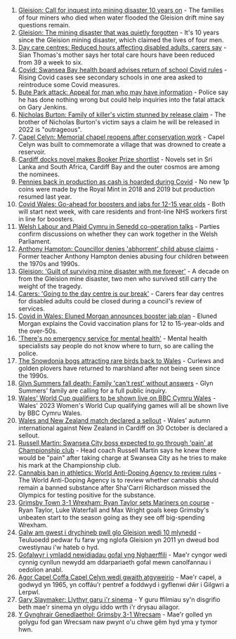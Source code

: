 1. [Gleision: Call for inquest into mining disaster 10 years on](https://www.bbc.co.uk/news/uk-wales-58502559?at_medium=RSS&at_campaign=KARANGA) - The families of four miners who died when water flooded the Gleision drift mine say questions remain.
2. [Gleision: The mining disaster that was quietly forgotten](https://www.bbc.co.uk/news/uk-wales-58514045?at_medium=RSS&at_campaign=KARANGA) - It's 10 years since the Gleision mining disaster, which claimed the lives of four men.
3. [Day care centres: Reduced hours affecting disabled adults, carers say](https://www.bbc.co.uk/news/uk-wales-58560861?at_medium=RSS&at_campaign=KARANGA) - Sian Thomas's mother says her total care hours have been reduced from 39 a week to six.
4. [Covid: Swansea Bay health board advises return of school Covid rules](https://www.bbc.co.uk/news/uk-wales-58561776?at_medium=RSS&at_campaign=KARANGA) - Rising Covid cases see secondary schools in one area asked to reintroduce some Covid measures.
5. [Bute Park attack: Appeal for man who may have information](https://www.bbc.co.uk/news/uk-wales-58558886?at_medium=RSS&at_campaign=KARANGA) - Police say he has done nothing wrong but could help inquiries into the fatal attack on Gary Jenkins.
6. [Nicholas Burton: Family of killer's victim stunned by release claim](https://www.bbc.co.uk/news/uk-england-manchester-58566062?at_medium=RSS&at_campaign=KARANGA) - The brother of Nicholas Burton's victim says a claim he will be released in 2022 is "outrageous".
7. [Capel Celyn: Memorial chapel reopens after conservation work](https://www.bbc.co.uk/news/uk-wales-58569060?at_medium=RSS&at_campaign=KARANGA) - Capel Celyn was built to commemorate a village that was drowned to create a reservoir.
8. [Cardiff docks novel makes Booker Prize shortlist](https://www.bbc.co.uk/news/entertainment-arts-58558396?at_medium=RSS&at_campaign=KARANGA) - Novels set in Sri Lanka and South Africa, Cardiff Bay and the outer cosmos are among the nominees.
9. [Pennies back in production as cash is hoarded during Covid](https://www.bbc.co.uk/news/business-58560185?at_medium=RSS&at_campaign=KARANGA) - No new 1p coins were made by the Royal Mint in 2018 and 2019 but production resumed last year.
10. [Covid Wales: Go-ahead for boosters and jabs for 12-15 year olds](https://www.bbc.co.uk/news/uk-wales-politics-58557120?at_medium=RSS&at_campaign=KARANGA) - Both will start next week, with care residents and front-line NHS workers first in line for boosters.
11. [Welsh Labour and Plaid Cymru in Senedd co-operation talks](https://www.bbc.co.uk/news/uk-wales-politics-58560721?at_medium=RSS&at_campaign=KARANGA) - Parties confirm discussions on whether they can work together in the Welsh Parliament.
12. [Anthony Hampton: Councillor denies 'abhorrent' child abuse claims](https://www.bbc.co.uk/news/uk-wales-58543798?at_medium=RSS&at_campaign=KARANGA) - Former teacher Anthony Hampton denies abusing four children between the 1970s and 1990s.
13. [Gleision: 'Guilt of surviving mine disaster with me forever'](https://www.bbc.co.uk/news/uk-wales-58555079?at_medium=RSS&at_campaign=KARANGA) - A decade on from the Gleision mine disaster, two men who survived still carry the weight of the tragedy.
14. [Carers: 'Going to the day centre is our break'](https://www.bbc.co.uk/news/uk-wales-58563914?at_medium=RSS&at_campaign=KARANGA) - Carers fear day centres for disabled adults could be closed during a council's review of services.
15. [Covid in Wales: Eluned Morgan announces booster jab plan](https://www.bbc.co.uk/news/uk-wales-58561783?at_medium=RSS&at_campaign=KARANGA) - Eluned Morgan explains the Covid vaccination plans for 12 to 15-year-olds and the over-50s.
16. ['There's no emergency service for mental health'](https://www.bbc.co.uk/news/uk-wales-58548746?at_medium=RSS&at_campaign=KARANGA) - Mental health specialists say people do not know where to turn, so are calling the police.
17. [The Snowdonia bogs attracting rare birds back to Wales](https://www.bbc.co.uk/news/uk-wales-58555547?at_medium=RSS&at_campaign=KARANGA) - Curlews and golden plovers have returned to marshland after not being seen since the 1990s.
18. [Glyn Summers fall death: Family 'can't rest' without answers](https://www.bbc.co.uk/news/uk-wales-58548533?at_medium=RSS&at_campaign=KARANGA) - Glyn Summers' family are calling for a full public inquiry.
19. [Wales' World Cup qualifiers to be shown live on BBC Cymru Wales](https://www.bbc.co.uk/sport/football/58561420?at_medium=RSS&at_campaign=KARANGA) - Wales' 2023 Women's World Cup qualifying games will all be shown live by BBC Cymru Wales.
20. [Wales and New Zealand match declared a sellout](https://www.bbc.co.uk/sport/rugby-union/58558505?at_medium=RSS&at_campaign=KARANGA) - Wales' autumn international against New Zealand in Cardiff on 30 October is declared a sellout.
21. [Russell Martin: Swansea City boss expected to go through 'pain' at Championship club](https://www.bbc.co.uk/sport/football/58556392?at_medium=RSS&at_campaign=KARANGA) - Head coach Russell Martin says he knew there would be "pain" after taking charge at Swansea City as he tries to make his mark at the Championship club.
22. [Cannabis ban in athletics: World Anti-Doping Agency to review rules](https://www.bbc.co.uk/sport/athletics/58568610?at_medium=RSS&at_campaign=KARANGA) - The World Anti-Doping Agency is to review whether cannabis should remain a banned substance after Sha'Carri Richardson missed the Olympics for testing positive for the substance.
23. [Grimsby Town 3-1 Wrexham: Ryan Taylor sets Mariners on course](https://www.bbc.co.uk/sport/football/58470946?at_medium=RSS&at_campaign=KARANGA) - Ryan Taylor, Luke Waterfall and Max Wright goals keep Grimsby's unbeaten start to the season going as they see off big-spending Wrexham.
24. [Galw am gwest i drychineb pwll glo Gleision wedi 10 mlynedd](https://www.bbc.co.uk/newyddion/58545852?at_medium=RSS&at_campaign=KARANGA) - Teuluoedd pedwar fu farw yng nglofa Gleision yn 2011 yn dweud bod cwestiynau i'w hateb o hyd.
25. [Gofalwyr i ymladd newidiadau gofal yng Nghaerffili](https://www.bbc.co.uk/newyddion/58540133?at_medium=RSS&at_campaign=KARANGA) - Mae'r cyngor wedi cynnig cynllun newydd am ddarpariaeth gofal mewn canolfannau i oedolion anabl.
26. [Agor Capel Coffa Capel Celyn wedi gwaith atgyweirio](https://www.bbc.co.uk/newyddion/58560397?at_medium=RSS&at_campaign=KARANGA) - Mae'r capel, a godwyd yn 1965, yn coffáu'r pentref a foddwyd i gyflenwi dŵr i Gilgwri a Lerpwl.
27. [Gary Slaymaker: Llythyr garu i'r sinema](https://www.bbc.co.uk/newyddion/58549363?at_medium=RSS&at_campaign=KARANGA) - Y guru ffilmiau sy'n disgrifio beth mae'r sinema yn olygu iddo wrth i'r drysau ailagor.
28. [Y Gynghrair Genedlaethol: Grimsby 3-1 Wrecsam](https://www.bbc.co.uk/newyddion/58565335?at_medium=RSS&at_campaign=KARANGA) - Mae'r golled yn golygu fod gan Wrecsam naw pwynt o'u chwe gêm hyd yma y tymor hwn.
